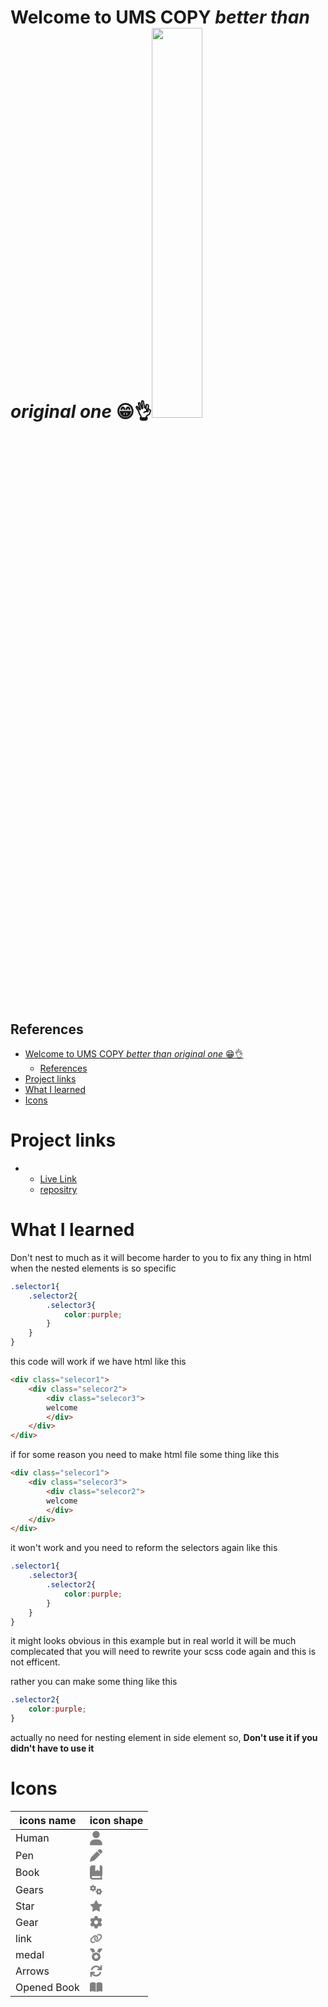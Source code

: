# Welcome to UMS COPY _better than original one_ 😁👌<img src="https://ums.asu.edu.eg/images/logoums%20(1).png" width="40%">
## References
- [Welcome to UMS COPY _better than original one_ 😁👌](#welcome-to-ums-copy-better-than-original-one-)
  - [References](#references)
- [Project links](#project-links)
- [What I learned](#what-i-learned)
- [Icons](#icons)


# Project links

*  
   * [Live Link](https://mohameda122ouz.github.io/ums)
   * [repositry](https://www.github.com/mohameda122ouz/ums)

# What I learned
Don't nest to much as it will become harder to you to fix any thing in html when the nested elements is so specific
```scss
.selector1{
    .selector2{
        .selector3{
            color:purple;
        }
    }
}
```
this code will work if we have html like this
```html
<div class="selecor1">
    <div class="selecor2">
        <div class="selecor3">
        welcome
        </div>
    </div>
</div>
```
if for some reason you need to make html file some thing like this
```html
<div class="selecor1">
    <div class="selecor3">
        <div class="selecor2">
        welcome
        </div>
    </div>
</div>
```
it won't work and you need to reform the selectors again like this
```scss
.selector1{
    .selector3{
        .selector2{
            color:purple;
        }
    }
}
```
it might looks obvious in this example but in real world it will be much complecated that you will need to rewrite your scss code again and this is not efficent.

rather you can make some thing like this
```scss
.selector2{
    color:purple;
}
```
actually no need for nesting element in side element so, **Don't use it if you didn't have to use it**
# Icons
|icons name|icon shape|
|----------|----------|
|Human| <svg class="addClass" style="width:20px" aria-hidden="true" focusable="false" data-prefix="fas" data-icon="user" role="img" xmlns="http://www.w3.org/2000/svg" viewBox="0 0 448 512" data-fa-i2svg=""><path fill="gray" d="M224 256c70.7 0 128-57.31 128-128s-57.3-128-128-128C153.3 0 96 57.31 96 128S153.3 256 224 256zM274.7 304H173.3C77.61 304 0 381.6 0 477.3c0 19.14 15.52 34.67 34.66 34.67h378.7C432.5 512 448 496.5 448 477.3C448 381.6 370.4 304 274.7 304z"></path></svg> |
|Pen|<svg class="addName" style="width:20px" aria-hidden="true" focusable="false" data-prefix="fas" data-icon="pen" role="img" xmlns="http://www.w3.org/2000/svg" viewBox="0 0 512 512" data-fa-i2svg=""><path fill="gray" d="M362.7 19.32C387.7-5.678 428.3-5.678 453.3 19.32L492.7 58.75C517.7 83.74 517.7 124.3 492.7 149.3L444.3 197.7L314.3 67.72L362.7 19.32zM421.7 220.3L188.5 453.4C178.1 463.8 165.2 471.5 151.1 475.6L30.77 511C22.35 513.5 13.24 511.2 7.03 504.1C.8198 498.8-1.502 489.7 .976 481.2L36.37 360.9C40.53 346.8 48.16 333.9 58.57 323.5L291.7 90.34L421.7 220.3z"></path></svg>|
|Book|<svg class="" style="width:20px" aria-hidden="true" focusable="false" data-prefix="fas" data-icon="book-bookmark" role="img" xmlns="http://www.w3.org/2000/svg" viewBox="0 0 448 512" data-fa-i2svg=""><path fill="gray" d="M448 336v-288C448 21.49 426.5 0 400 0H352v191.1c0 13.41-15.52 20.88-25.1 12.49L272 160L217.1 204.5C207.5 212.8 192 205.4 192 191.1V0H96C42.98 0 0 42.98 0 96v320c0 53.02 42.98 96 96 96h320c17.67 0 32-14.33 32-32c0-11.72-6.607-21.52-16-27.1v-81.36C441.8 362.8 448 350.2 448 336zM384 448H96c-17.67 0-32-14.33-32-32c0-17.67 14.33-32 32-32h288V448z"></path></svg>|
|Gears|<svg class="svg-inline--fa fa-gears pb-2" style="width:20px" aria-hidden="true" focusable="false" data-prefix="fas" data-icon="gears" role="img" xmlns="http://www.w3.org/2000/svg" viewBox="0 0 640 512" data-fa-i2svg=""><path fill="gray" d="M286.3 155.1C287.4 161.9 288 168.9 288 175.1C288 183.1 287.4 190.1 286.3 196.9L308.5 216.7C315.5 223 318.4 232.1 314.7 241.7C312.4 246.1 309.9 252.2 307.1 257.2L304 262.6C300.1 267.6 297.7 272.4 294.2 277.1C288.5 284.7 278.5 287.2 269.5 284.2L241.2 274.9C230.5 283.8 218.3 290.9 205 295.9L198.1 324.9C197 334.2 189.8 341.6 180.4 342.8C173.7 343.6 166.9 344 160 344C153.1 344 146.3 343.6 139.6 342.8C130.2 341.6 122.1 334.2 121 324.9L114.1 295.9C101.7 290.9 89.5 283.8 78.75 274.9L50.53 284.2C41.54 287.2 31.52 284.7 25.82 277.1C22.28 272.4 18.98 267.5 15.94 262.5L12.92 257.2C10.13 252.2 7.592 247 5.324 241.7C1.62 232.1 4.458 223 11.52 216.7L33.7 196.9C32.58 190.1 31.1 183.1 31.1 175.1C31.1 168.9 32.58 161.9 33.7 155.1L11.52 135.3C4.458 128.1 1.62 119 5.324 110.3C7.592 104.1 10.13 99.79 12.91 94.76L15.95 89.51C18.98 84.46 22.28 79.58 25.82 74.89C31.52 67.34 41.54 64.83 50.53 67.79L78.75 77.09C89.5 68.25 101.7 61.13 114.1 56.15L121 27.08C122.1 17.8 130.2 10.37 139.6 9.231C146.3 8.418 153.1 8 160 8C166.9 8 173.7 8.418 180.4 9.23C189.8 10.37 197 17.8 198.1 27.08L205 56.15C218.3 61.13 230.5 68.25 241.2 77.09L269.5 67.79C278.5 64.83 288.5 67.34 294.2 74.89C297.7 79.56 300.1 84.42 304 89.44L307.1 94.83C309.9 99.84 312.4 105 314.7 110.3C318.4 119 315.5 128.1 308.5 135.3L286.3 155.1zM160 127.1C133.5 127.1 112 149.5 112 175.1C112 202.5 133.5 223.1 160 223.1C186.5 223.1 208 202.5 208 175.1C208 149.5 186.5 127.1 160 127.1zM484.9 478.3C478.1 479.4 471.1 480 464 480C456.9 480 449.9 479.4 443.1 478.3L423.3 500.5C416.1 507.5 407 510.4 398.3 506.7C393 504.4 387.8 501.9 382.8 499.1L377.4 496C372.4 492.1 367.6 489.7 362.9 486.2C355.3 480.5 352.8 470.5 355.8 461.5L365.1 433.2C356.2 422.5 349.1 410.3 344.1 397L315.1 390.1C305.8 389 298.4 381.8 297.2 372.4C296.4 365.7 296 358.9 296 352C296 345.1 296.4 338.3 297.2 331.6C298.4 322.2 305.8 314.1 315.1 313L344.1 306.1C349.1 293.7 356.2 281.5 365.1 270.8L355.8 242.5C352.8 233.5 355.3 223.5 362.9 217.8C367.6 214.3 372.5 210.1 377.5 207.9L382.8 204.9C387.8 202.1 392.1 199.6 398.3 197.3C407 193.6 416.1 196.5 423.3 203.5L443.1 225.7C449.9 224.6 456.9 224 464 224C471.1 224 478.1 224.6 484.9 225.7L504.7 203.5C511 196.5 520.1 193.6 529.7 197.3C535 199.6 540.2 202.1 545.2 204.9L550.5 207.9C555.5 210.1 560.4 214.3 565.1 217.8C572.7 223.5 575.2 233.5 572.2 242.5L562.9 270.8C571.8 281.5 578.9 293.7 583.9 306.1L612.9 313C622.2 314.1 629.6 322.2 630.8 331.6C631.6 338.3 632 345.1 632 352C632 358.9 631.6 365.7 630.8 372.4C629.6 381.8 622.2 389 612.9 390.1L583.9 397C578.9 410.3 571.8 422.5 562.9 433.2L572.2 461.5C575.2 470.5 572.7 480.5 565.1 486.2C560.4 489.7 555.6 492.1 550.6 496L545.2 499.1C540.2 501.9 534.1 504.4 529.7 506.7C520.1 510.4 511 507.5 504.7 500.5L484.9 478.3zM512 352C512 325.5 490.5 304 464 304C437.5 304 416 325.5 416 352C416 378.5 437.5 400 464 400C490.5 400 512 378.5 512 352z"></path></svg>|
|Star|<svg class="" style="width:20px" aria-hidden="true" focusable="false" data-prefix="fas" data-icon="star" role="img" xmlns="http://www.w3.org/2000/svg" viewBox="0 0 576 512" data-fa-i2svg=""><path fill="gray" d="M381.2 150.3L524.9 171.5C536.8 173.2 546.8 181.6 550.6 193.1C554.4 204.7 551.3 217.3 542.7 225.9L438.5 328.1L463.1 474.7C465.1 486.7 460.2 498.9 450.2 506C440.3 513.1 427.2 514 416.5 508.3L288.1 439.8L159.8 508.3C149 514 135.9 513.1 126 506C116.1 498.9 111.1 486.7 113.2 474.7L137.8 328.1L33.58 225.9C24.97 217.3 21.91 204.7 25.69 193.1C29.46 181.6 39.43 173.2 51.42 171.5L195 150.3L259.4 17.97C264.7 6.954 275.9-.0391 288.1-.0391C300.4-.0391 311.6 6.954 316.9 17.97L381.2 150.3z"></path></svg>|
|Gear| <svg class="svg-inline--fa fa-gear pb-2" style="width:20px" aria-hidden="true" focusable="false" data-prefix="fas" data-icon="gear" role="img" xmlns="http://www.w3.org/2000/svg" viewBox="0 0 512 512" data-fa-i2svg=""><path fill="gray" d="M495.9 166.6C499.2 175.2 496.4 184.9 489.6 191.2L446.3 230.6C447.4 238.9 448 247.4 448 256C448 264.6 447.4 273.1 446.3 281.4L489.6 320.8C496.4 327.1 499.2 336.8 495.9 345.4C491.5 357.3 486.2 368.8 480.2 379.7L475.5 387.8C468.9 398.8 461.5 409.2 453.4 419.1C447.4 426.2 437.7 428.7 428.9 425.9L373.2 408.1C359.8 418.4 344.1 427 329.2 433.6L316.7 490.7C314.7 499.7 307.7 506.1 298.5 508.5C284.7 510.8 270.5 512 255.1 512C241.5 512 227.3 510.8 213.5 508.5C204.3 506.1 197.3 499.7 195.3 490.7L182.8 433.6C167 427 152.2 418.4 138.8 408.1L83.14 425.9C74.3 428.7 64.55 426.2 58.63 419.1C50.52 409.2 43.12 398.8 36.52 387.8L31.84 379.7C25.77 368.8 20.49 357.3 16.06 345.4C12.82 336.8 15.55 327.1 22.41 320.8L65.67 281.4C64.57 273.1 64 264.6 64 256C64 247.4 64.57 238.9 65.67 230.6L22.41 191.2C15.55 184.9 12.82 175.3 16.06 166.6C20.49 154.7 25.78 143.2 31.84 132.3L36.51 124.2C43.12 113.2 50.52 102.8 58.63 92.95C64.55 85.8 74.3 83.32 83.14 86.14L138.8 103.9C152.2 93.56 167 84.96 182.8 78.43L195.3 21.33C197.3 12.25 204.3 5.04 213.5 3.51C227.3 1.201 241.5 0 256 0C270.5 0 284.7 1.201 298.5 3.51C307.7 5.04 314.7 12.25 316.7 21.33L329.2 78.43C344.1 84.96 359.8 93.56 373.2 103.9L428.9 86.14C437.7 83.32 447.4 85.8 453.4 92.95C461.5 102.8 468.9 113.2 475.5 124.2L480.2 132.3C486.2 143.2 491.5 154.7 495.9 166.6V166.6zM256 336C300.2 336 336 300.2 336 255.1C336 211.8 300.2 175.1 256 175.1C211.8 175.1 176 211.8 176 255.1C176 300.2 211.8 336 256 336z"></path></svg>|
|link|<svg class="svg-inline--fa fa-link pb-2" style="width:20px" aria-hidden="true" focusable="false" data-prefix="fas" data-icon="link" role="img" xmlns="http://www.w3.org/2000/svg" viewBox="0 0 640 512" data-fa-i2svg=""><path fill="gray" d="M172.5 131.1C228.1 75.51 320.5 75.51 376.1 131.1C426.1 181.1 433.5 260.8 392.4 318.3L391.3 319.9C381 334.2 361 337.6 346.7 327.3C332.3 317 328.9 297 339.2 282.7L340.3 281.1C363.2 249 359.6 205.1 331.7 177.2C300.3 145.8 249.2 145.8 217.7 177.2L105.5 289.5C73.99 320.1 73.99 372 105.5 403.5C133.3 431.4 177.3 435 209.3 412.1L210.9 410.1C225.3 400.7 245.3 404 255.5 418.4C265.8 432.8 262.5 452.8 248.1 463.1L246.5 464.2C188.1 505.3 110.2 498.7 60.21 448.8C3.741 392.3 3.741 300.7 60.21 244.3L172.5 131.1zM467.5 380C411 436.5 319.5 436.5 263 380C213 330 206.5 251.2 247.6 193.7L248.7 192.1C258.1 177.8 278.1 174.4 293.3 184.7C307.7 194.1 311.1 214.1 300.8 229.3L299.7 230.9C276.8 262.1 280.4 306.9 308.3 334.8C339.7 366.2 390.8 366.2 422.3 334.8L534.5 222.5C566 191 566 139.1 534.5 108.5C506.7 80.63 462.7 76.99 430.7 99.9L429.1 101C414.7 111.3 394.7 107.1 384.5 93.58C374.2 79.2 377.5 59.21 391.9 48.94L393.5 47.82C451 6.731 529.8 13.25 579.8 63.24C636.3 119.7 636.3 211.3 579.8 267.7L467.5 380z"></path></svg>|
|medal|<svg class="svg-inline--fa fa-medal pb-2" style="width:20px" aria-hidden="true" focusable="false" data-prefix="fas" data-icon="medal" role="img" xmlns="http://www.w3.org/2000/svg" viewBox="0 0 512 512" data-fa-i2svg=""><path fill="gray" d="M223.7 130.8L149.1 7.77C147.1 2.949 141.9 0 136.3 0H16.03c-12.95 0-20.53 14.58-13.1 25.18l111.3 158.9C143.9 156.4 181.7 137.3 223.7 130.8zM256 160c-97.25 0-176 78.75-176 176S158.8 512 256 512s176-78.75 176-176S353.3 160 256 160zM348.5 317.3l-37.88 37l8.875 52.25c1.625 9.25-8.25 16.5-16.63 12l-46.88-24.62L209.1 418.5c-8.375 4.5-18.25-2.75-16.63-12l8.875-52.25l-37.88-37C156.6 310.6 160.5 299 169.9 297.6l52.38-7.625L245.7 242.5c2-4.25 6.125-6.375 10.25-6.375S264.2 238.3 266.2 242.5l23.5 47.5l52.38 7.625C351.6 299 355.4 310.6 348.5 317.3zM495.1 0H375.7c-5.621 0-10.83 2.949-13.72 7.77l-73.76 122.1c42 6.5 79.88 25.62 109.5 53.38l111.3-158.9C516.5 14.58 508.9 0 495.1 0z"></path></svg>|
|Arrows|<svg class="svg-inline--fa fa-arrows-rotate pb-2" style="width:20px" aria-hidden="true" focusable="false" data-prefix="fas" data-icon="arrows-rotate" role="img" xmlns="http://www.w3.org/2000/svg" viewBox="0 0 512 512" data-fa-i2svg=""><path fill="gray" d="M464 16c-17.67 0-32 14.31-32 32v74.09C392.1 66.52 327.4 32 256 32C161.5 32 78.59 92.34 49.58 182.2c-5.438 16.81 3.797 34.88 20.61 40.28c16.89 5.5 34.88-3.812 40.3-20.59C130.9 138.5 189.4 96 256 96c50.5 0 96.26 24.55 124.4 64H336c-17.67 0-32 14.31-32 32s14.33 32 32 32h128c17.67 0 32-14.31 32-32V48C496 30.31 481.7 16 464 16zM441.8 289.6c-16.92-5.438-34.88 3.812-40.3 20.59C381.1 373.5 322.6 416 256 416c-50.5 0-96.25-24.55-124.4-64H176c17.67 0 32-14.31 32-32s-14.33-32-32-32h-128c-17.67 0-32 14.31-32 32v144c0 17.69 14.33 32 32 32s32-14.31 32-32v-74.09C119.9 445.5 184.6 480 255.1 480c94.45 0 177.4-60.34 206.4-150.2C467.9 313 458.6 294.1 441.8 289.6z"></path></svg>|
|Opened Book|<svg class="svg-inline--fa fa-book-open pb-2" style="width:20px" aria-hidden="true" focusable="false" data-prefix="fas" data-icon="book-open" role="img" xmlns="http://www.w3.org/2000/svg" viewBox="0 0 576 512" data-fa-i2svg=""><path fill="gray" d="M144.3 32.04C106.9 31.29 63.7 41.44 18.6 61.29c-11.42 5.026-18.6 16.67-18.6 29.15l0 357.6c0 11.55 11.99 19.55 22.45 14.65c126.3-59.14 219.8 11 223.8 14.01C249.1 478.9 252.5 480 256 480c12.4 0 16-11.38 16-15.98V80.04c0-5.203-2.531-10.08-6.781-13.08C263.3 65.58 216.7 33.35 144.3 32.04zM557.4 61.29c-45.11-19.79-88.48-29.61-125.7-29.26c-72.44 1.312-118.1 33.55-120.9 34.92C306.5 69.96 304 74.83 304 80.04v383.1C304 468.4 307.5 480 320 480c3.484 0 6.938-1.125 9.781-3.328c3.925-3.018 97.44-73.16 223.8-14c10.46 4.896 22.45-3.105 22.45-14.65l.0001-357.6C575.1 77.97 568.8 66.31 557.4 61.29z"></path></svg>|